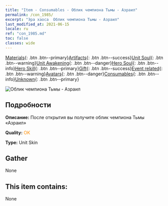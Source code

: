 ```yaml
---
title: "Item - Consumables - Облик чемпиона Тьмы - Азраил"
permalink: /con_1985/
excerpt: "Эра хаоса  Облик чемпиона Тьмы - Азраил"
last_modified_at: 2021-06-15
locale: ru
ref: "con_1985.md"
toc: false
classes: wide
---
```

 [Materials](/ItemsRU/){: .btn .btn--primary}[Artifacts](/ItemsRU/Artifacts/){: .btn .btn--success}[Unit Soul](/ItemsRU/UnitSoul/){: .btn .btn--warning}[Unit Awakening](/ItemsRU/UnitAwakening/){: .btn .btn--danger}[Hero Soul](/ItemsRU/HeroSoul/){: .btn .btn--info}[Hero Skill](/ItemsRU/HeroSkill/){: .btn .btn--primary}[Gift](/ItemsRU/Gift/){: .btn .btn--success}[Event related](/ItemsRU/Events/){: .btn .btn--warning}[Avatars](/ItemsRU/Avatars/){: .btn .btn--danger}[Consumables](/ItemsRU/Consumables/){: .btn .btn--info}[Unknown](/ItemsRU/Unknown/){: .btn .btn--primary}

 ![Облик чемпиона Тьмы - Азраил](/images/u/ti_sishenpifu2.jpg)

## Подробности
 **Описание:** После открытия вы получите облик чемпиона Тьмы «Азраил»

 **Quality:** <span style="color: #FF8C00">OK</span>

 **Type:** Unit Skin

## Gather

  None

## This item contains:

  None

